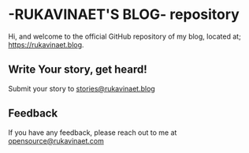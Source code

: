 # -RUKAVINAET'S BLOG- repository

Hi, and welcome to the official GitHub repository of my blog, located at; https://rukavinaet.blog.

## Write Your story, get heard!
Submit your story to stories@rukavinaet.blog


## Feedback

If you have any feedback, please reach out to me at opensource@rukavinaet.com

